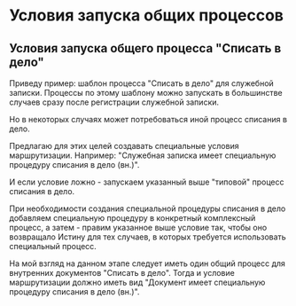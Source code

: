 # Условия запуска общих процессов

## Условия запуска общего процесса "Списать в дело"

Приведу пример: шаблон процесса "Списать в дело" для служебной записки.
Процессы по этому шаблону можно запускать в большинстве случаев сразу
после регистрации служебной записки.

Но в некоторых случаях может потребоваться иной процесс списания в дело.

Предлагаю для этих целей создавать специальные условия маршрутизации.
Например: "Служебная записка имеет специальную процедуру списания в дело (вн.)".

И если условие ложно - запускаем указанный выше "типовой" процесс списания в дело.

При необходимости создания специальной процедуры списания в дело добавляем
специальную процедуру в конкретный комплексный процесс, а затем - правим
указанное выше условие так, чтобы оно возвращало Истину для тех случаев,
в которых требуется использовать специальный процесс.

На мой взгляд на данном этапе следует иметь один общий процесс
для внутренних документов "Списать в дело".
Тогда и условие маршрутизации должно иметь вид
"Документ имеет специальную процедуру списания в дело (вн.)".
